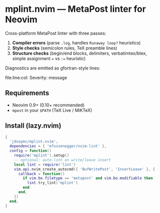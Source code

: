 # mplint.nvim — MetaPost linter for Neovim

Cross-platform MetaPost linter with three passes:

1. **Compiler errors** (parse `.log`, handles `Runaway loop?` heuristics)
2. **Style checks** (semicolon rules, TeX preamble lines)
3. **Structure checks** (begin/end blocks, delimiters, verbatimtex/btex, simple assignment `=` vs `:=` heuristic)

Diagnostics are emitted as gfortran-style lines:

file:line:col: Severity: message

## Requirements
- Neovim 0.9+ (0.10+ recommended)
- `mpost` in your `$PATH` (TeX Live / MiKTeX)

## Install (lazy.nvim)
```lua
{
  'jduspmc/mplint.nvim',
  dependencies = { 'mfussenegger/nvim-lint' },
  config = function()
    require('mplint').setup()
    -- optional: auto-lint on write/leave insert
    local lint = require('lint')
    vim.api.nvim_create_autocmd({ 'BufWritePost', 'InsertLeave' }, {
      callback = function()
        if vim.bo.filetype == 'metapost' and vim.bo.modifiable then
          lint.try_lint('mplint')
        end
      end,
    })
  end,
}
